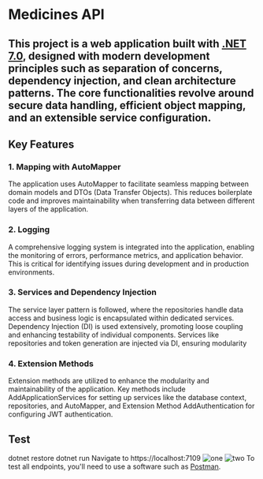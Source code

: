 # Medicines API
## This project is a web application built with [.NET 7.0](https://dotnet.microsoft.com/en-us/download/dotnet/7.0), designed with modern development principles such as separation of concerns, dependency injection, and clean architecture patterns. The core functionalities revolve around secure data handling, efficient object mapping, and an extensible service configuration.
## Key Features
### 1. Mapping with AutoMapper
The application uses AutoMapper to facilitate seamless mapping between domain models and DTOs (Data Transfer Objects). This reduces boilerplate code and improves maintainability when transferring data between different layers of the application.

### 2. Logging
A comprehensive logging system is integrated into the application, enabling the monitoring of errors, performance metrics, and application behavior. This is critical for identifying issues during development and in production environments.

### 3. Services and Dependency Injection
The service layer pattern is followed, where the repositories handle data access and business logic is encapsulated within dedicated services. Dependency Injection (DI) is used extensively, promoting loose coupling and enhancing testability of individual components. Services like repositories and token generation are injected via DI, ensuring modularity
### 4. Extension Methods
Extension methods are utilized to enhance the modularity and maintainability of the application. Key methods include AddApplicationServices for setting up services like the database context, repositories, and AutoMapper, and Extension Method AddAuthentication for configuring JWT authentication.

## Test
dotnet restore
dotnet run
Navigate to https://localhost:7109
![one](https://github.com/user-attachments/assets/2f7c19ad-1f6d-46cf-a506-aeda469437f4)
![two](https://github.com/user-attachments/assets/b8baecba-b81e-4a81-8174-b5d813375ac6)
To test all endpoints, you'll need to use a software such as [Postman](https://www.postman.com/downloads/).
